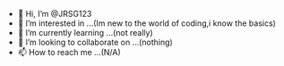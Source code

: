 - 👋 Hi, I’m @JRSG123
- 👀 I’m interested in ...(Im new to the world of coding,i know the basics)
- 🌱 I’m currently learning ...(not really)
- 💞️ I’m looking to collaborate on ...(nothing)
- 📫 How to reach me ...(N/A)


<!---
JRSG123/JRSG123 is a ✨ special ✨ repository because its `README.md` (this file) appears on your GitHub profile.
You can click the Preview link to take a look at your changes.
--->
